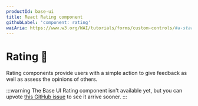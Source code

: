 ```yaml
---
productId: base-ui
title: React Rating component
githubLabel: 'component: rating'
waiAria: https://www.w3.org/WAI/tutorials/forms/custom-controls/#a-star-rating
---
```


# Rating 🚧

<p class="description">Rating components provide users with a simple action to give feedback as well as assess the opinions of others.</p>

:::warning
The Base UI Rating component isn't available yet, but you can upvote [this GitHub issue](https://github.com/mui/material-ui/issues/38043) to see it arrive sooner.
:::

